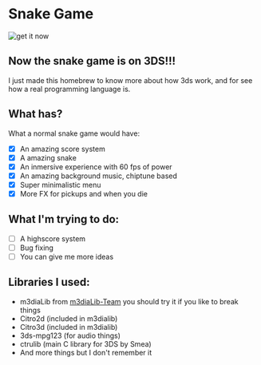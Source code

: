 # Snake Game

![get it now](http://s.quickmeme.com/img/b4/b44a618bc1d36a56b0f299539b71598acc59bac4fcbf39622eea0346ad4e5adb.jpg)


## Now the snake game is on 3DS!!!
I just made this homebrew to know more about how 3ds work, and for see how a real programming language is.

## What has?
What a normal snake game would have:
- [x] An amazing score system
- [x] A amazing snake
- [x] An inmersive experience with 60 fps of power
- [x] An amazing background music, chiptune based
- [x] Super minimalistic menu
- [x] More FX for pickups and when you die

## What I'm trying to do:
- [ ] A highscore system
- [ ] Bug fixing
- [ ] You can give me more ideas

## Libraries I used:

* m3diaLib from [m3diaLib-Team](https://github.com/m3diaLib-Team/m3diaLib-CTR) you should try it if you like to break things
* Citro2d (included in m3dialib)
* Citro3d (included in m3dialib)
* 3ds-mpg123 (for audio things)
* ctrulib (main C library for 3DS by Smea)
* And more things but I don't remember it
